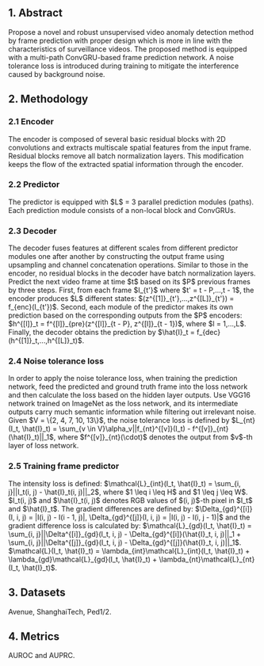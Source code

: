 <h2>1. Abstract</h2>
Propose a novel and robust unsupervised video anomaly detection method by frame prediction with proper design which is more in line with the characteristics of surveillance videos. The proposed method is equipped with a multi-path ConvGRU-based frame prediction network. A noise tolerance loss is introduced during training to mitigate the interference caused by background noise.
<h2>2. Methodology</h2>
<h3>2.1 Encoder</h3>
The encoder is composed of several basic residual blocks with 2D convolutions and extracts multiscale spatial features from the input frame. Residual blocks remove all batch normalization layers. This modification keeps the flow of the extracted spatial information through the encoder.
<h3>2.2 Predictor</h3>
The predictor is equipped with $L$ = 3 parallel prediction modules (paths). Each prediction module consists of a non-local block and ConvGRUs.
<h3>2.3 Decoder</h3>
The decoder fuses features at different scales from different predictor modules one after another by constructing the output frame using upsampling and channel concatenation operations. Similar to those in the encoder, no residual blocks in the decoder have batch normalization layers. Predict the next video frame at time $t$ based on its $P$ previous frames by three steps. First, from each frame $I_{t'}$ where $t' = t - P,...,t - 1$, the encoder produces $L$ different states: $(z^{[1]}_{t'},...,z^{[L]}_{t'}) = f_{enc}(I_{t'})$. Second, each module of the predictor makes its own prediction based on the corresponding outputs from the $P$ encoders: $h^{[l]}_t = f^{[l]}_{pre}(z^{[l]}_{t - P}, z^{[l]}_{t - 1})$, where $l = 1,...,L$. Finally, the decoder obtains the prediction by $\hat{I}_t = f_{dec}(h^{[1]}_t,...,h^{[L]}_t)$.
<h3>2.4 Noise tolerance loss</h3>
In order to apply the noise tolerance loss, when training the prediction network, feed the predicted and ground truth frame into the loss network and then calculate the loss based on the hidden layer outputs. Use VGG16 network trained on ImageNet as the loss network, and its intermediate outputs carry much semantic information while filtering out irrelevant noise. Given $V = \{2, 4, 7, 10, 13\}$, the noise tolerance loss is defined by $L_{nt}(I_t, \hat{I}_t) = \sum_{v \in V}\alpha_v||f_{nt}^{[v]}(I_t) - f^{[v]}_{nt}(\hat{I}_t)||_1$, where $f^{[v]}_{nt}(\cdot)$ denotes the output from $v$-th layer of loss network.
<h3>2.5 Training frame predictor</h3>
The intensity loss is defined: $\mathcal{L}_{int}(I_t, \hat{I}_t) = \sum_{i, j}||I_t(i, j) - \hat{I}_t(i, j)||_2$, where $1 \leq i \leq H$ and $1 \leq j \leq W$. $I_t(i, j)$ and $\hat{I}_t(i, j)$ denotes RGB values of $(i, j)$-th pixel in $I_t$ and $\hat{I}_t$. The gradient differences are defined by: $\Delta_{gd}^{[i]}(I, i, j) = |I(i, j) - I(i - 1, j)|, \Delta_{gd}^{[j]}(I, i, j) = |I(i, j) - I(i, j - 1)|$ and the gradient difference loss is calculated by: $\mathcal{L}_{gd}(I_t, \hat{I}_t) = \sum_{i, j}||\Delta^{[i]}_{gd}(I_t, i, j) - \Delta_{gd}^{[i]}(\hat{I}_t, i, j)||_1 + \sum_{i, j}||\Delta^{[j]}_{gd}(I_t, i, j) - \Delta_{gd}^{[j]}(\hat{I}_t, i, j)||_1$. $\mathcal{L}(I_t, \hat{I}_t) = \lambda_{int}\mathcal{L}_{int}(I_t, \hat{I}_t) + \lambda_{gd}\mathcal{L}_{gd}(I_t, \hat{I}_t) + \lambda_{nt}\mathcal{L}_{nt}(I_t, \hat{I}_t)$. 
<h2>3. Datasets</h2>
Avenue, ShanghaiTech, Ped1/2.
<h2>4. Metrics</h2>
AUROC and AUPRC.